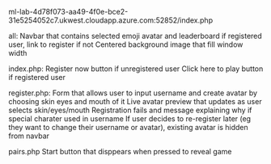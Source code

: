 ml-lab-4d78f073-aa49-4f0e-bce2-31e5254052c7.ukwest.cloudapp.azure.com:52852/index.php

all:
  Navbar that contains selected emoji avatar and leaderboard if registered user, link to register if not
  Centered background image that fill window width

index.php:
  Register now button if unregistered user
  Click here to play button if registered user

register.php:
  Form that allows user to input username and create avatar by choosing skin eyes and mouth of it
  Live avatar preview that updates as user selects skin/eyes/mouth
  Registration fails and message explaining why if special charater used in username
  If user decides to re-register later (eg they want to change their username or avatar), existing avatar is hidden from navbar

pairs.php
  Start button that disppears when pressed to reveal game